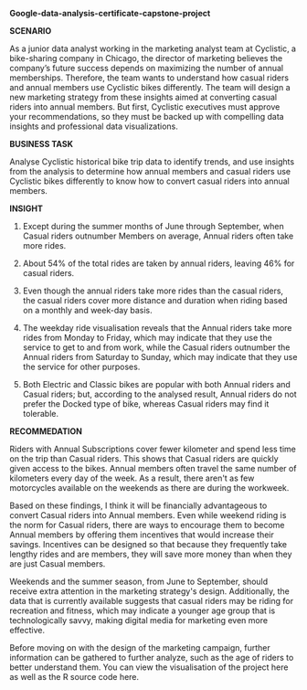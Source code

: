 **Google-data-analysis-certificate-capstone-project**

**SCENARIO**

As a junior data analyst working in the marketing analyst team at Cyclistic, a bike-sharing company in Chicago, the director of marketing believes the company’s future success depends on maximizing the number of annual memberships. Therefore, the team wants to understand how casual riders and annual members use Cyclistic bikes differently. The team will design a new marketing strategy from these insights aimed at converting casual riders into annual members. But first, Cyclistic executives must approve your recommendations, so they must be backed up with compelling data insights and professional data visualizations.

**BUSINESS TASK**

Analyse Cyclistic historical bike trip data to identify trends, and use insights from the analysis to determine how annual members and casual riders use Cyclistic bikes differently to know how to convert casual riders into annual members.

**INSIGHT**
1. Except during the summer months of June through September, when Casual riders outnumber Members on average, Annual riders often take more rides.

2. About 54% of the total rides are taken by annual riders, leaving 46% for casual riders.

3. Even though the annual riders take more rides than the casual riders, the casual riders cover more distance and duration when riding based on a monthly and week-day basis.

4. The weekday ride visualisation reveals that the Annual riders take more rides from Monday to Friday, which may indicate that they use the service to get to and from work, while the Casual riders outnumber the Annual riders from Saturday to Sunday, which may indicate that they use the service for other purposes.

5. Both Electric and Classic bikes are popular with both Annual riders and Casual riders; but, according to the analysed result, Annual riders do not prefer the Docked type of bike, whereas Casual riders may find it tolerable.

**RECOMMEDATION**

Riders with Annual Subscriptions cover fewer kilometer and spend less time on the trip than Casual riders. This shows that Casual riders are quickly given access to the bikes. Annual members often travel the same number of kilometers every day of the week. As a result, there aren't as few motorcycles available on the weekends as there are during the workweek.

Based on these findings, I think it will be financially advantageous to convert Casual riders into Annual members. Even while weekend riding is the norm for Casual riders, there are ways to encourage them to become Annual members by offering them incentives that would increase their savings. Incentives can be designed so that because they frequently take lengthy rides and are members, they will save more money than when they are just Casual members.

Weekends and the summer season, from June to September, should receive extra attention in the marketing strategy's design. Additionally, the data that is currently available suggests that casual riders may be riding for recreation and fitness, which may indicate a younger age group that is technologically savvy, making digital media for marketing even more effective.

Before moving on with the design of the marketing campaign, further information can be gathered to further analyze, such as the age of riders to better understand them.
You can view the visualisation of the project here as well as the R source code here.
